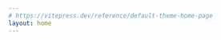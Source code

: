 ```yaml
---
# https://vitepress.dev/reference/default-theme-home-page
layout: home
---
```


<ClientOnly>
  <VueCompositionConverter/>
</ClientOnly>
